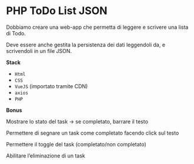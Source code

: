 PHP ToDo List JSON
===
Dobbiamo creare una web-app che permetta di leggere e scrivere una lista di Todo.

Deve essere anche gestita la persistenza dei dati leggendoli da, e scrivendoli in un file JSON.

**Stack**

 - `Html`
 - `CSS`
 - `VueJS` (importato tramite CDN)
 - `axios`
 - `PHP`

**Bonus**

Mostrare lo stato del task → se completato, barrare il testo

Permettere di segnare un task come completato facendo click sul testo

Permettere il toggle del task (completato/non completato)

Abilitare l’eliminazione di un task